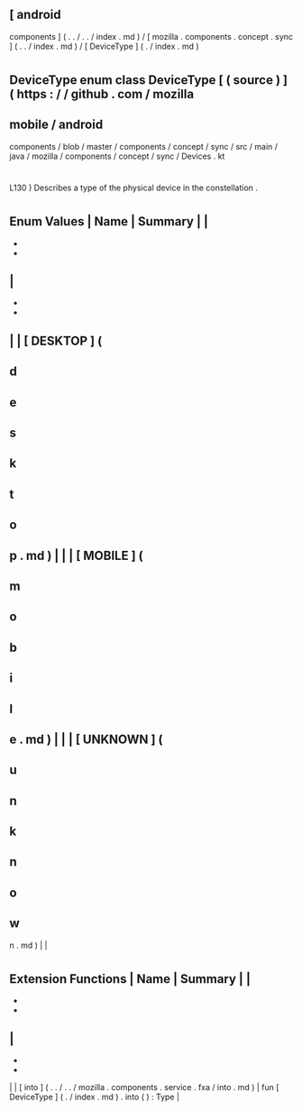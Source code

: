 [
android
-
components
]
(
.
.
/
.
.
/
index
.
md
)
/
[
mozilla
.
components
.
concept
.
sync
]
(
.
.
/
index
.
md
)
/
[
DeviceType
]
(
.
/
index
.
md
)
#
DeviceType
enum
class
DeviceType
[
(
source
)
]
(
https
:
/
/
github
.
com
/
mozilla
-
mobile
/
android
-
components
/
blob
/
master
/
components
/
concept
/
sync
/
src
/
main
/
java
/
mozilla
/
components
/
concept
/
sync
/
Devices
.
kt
#
L130
)
Describes
a
type
of
the
physical
device
in
the
constellation
.
#
#
#
Enum
Values
|
Name
|
Summary
|
|
-
-
-
|
-
-
-
|
|
[
DESKTOP
]
(
-
d
-
e
-
s
-
k
-
t
-
o
-
p
.
md
)
|
|
|
[
MOBILE
]
(
-
m
-
o
-
b
-
i
-
l
-
e
.
md
)
|
|
|
[
UNKNOWN
]
(
-
u
-
n
-
k
-
n
-
o
-
w
-
n
.
md
)
|
|
#
#
#
Extension
Functions
|
Name
|
Summary
|
|
-
-
-
|
-
-
-
|
|
[
into
]
(
.
.
/
.
.
/
mozilla
.
components
.
service
.
fxa
/
into
.
md
)
|
fun
[
DeviceType
]
(
.
/
index
.
md
)
.
into
(
)
:
Type
|

